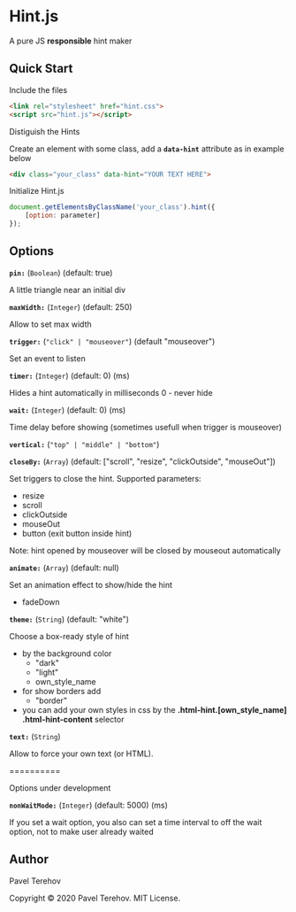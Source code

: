 # Hint.js
A pure JS **responsible** hint maker

## Quick Start

Include the files

```html
<link rel="stylesheet" href="hint.css">
<script src="hint.js"></script>
```

Distiguish the Hints

Create an element with some class, add a **`data-hint`** attribute  as in example below

```html
<div class="your_class" data-hint="YOUR TEXT HERE">
```

Initialize Hint.js

```js
document.getElementsByClassName('your_class').hint({
    [option: parameter]
});
```

## Options

**`pin:`** (`Boolean`) (default: true)

A little triangle near an initial div

**`maxWidth:`** (`Integer`) (default: 250)

Allow to set max width

**`trigger:`** (`"click" | "mouseover"`) (default "mouseover")

Set an event to listen

**`timer:`** (`Integer`) (default: 0) (ms)

Hides a hint automatically in milliseconds
0 - never hide

**`wait:`** (`Integer`) (default: 0) (ms)

Time delay before showing (sometimes usefull when trigger is mouseover)

**`vertical:`** (`"top" | "middle" | "bottom"`)

**`closeBy:`** (`Array`) (default: ["scroll", "resize", "clickOutside", "mouseOut"])

Set triggers to close the hint. Supported parameters:
- resize
- scroll
- clickOutside
- mouseOut
- button (exit button inside hint)

Note: hint opened by mouseover will be closed by mouseout automatically

**`animate:`** (`Array`) (default: null)

Set an animation effect to show/hide the hint
- fadeDown

**`theme:`** (`String`) (default: "white")

Choose a box-ready style of hint
- by the background color
    - "dark"
    - "light"
    - own_style_name
- for show borders add
    - "border"
- you can add your own styles in css by the **.html-hint.[own_style_name] .html-hint-content** selector

**`text:`** (`String`)

Allow to force your own text (or HTML).

==========

Options under development

**`nonWaitMode:`** (`Integer`) (default: 5000) (ms)

If you set a wait option, you also can set a time interval to off the wait option, not to make user already waited


## Author

Pavel Terehov

Copyright &copy; 2020 Pavel Terehov. MIT License.
